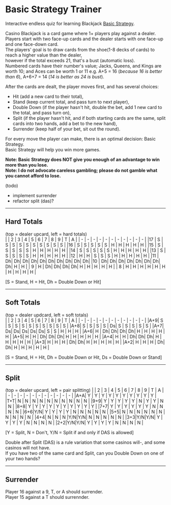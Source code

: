 # Basic Strategy Trainer

Interactive endless quiz for learning Blackjack [Basic Strategy](https://en.wikipedia.org/wiki/Blackjack#Basic_strategy).  

Casino Blackjack is a card game where 1+ players play against a dealer.  
Players start with two face-up cards and the dealer starts with one face-up and one face-down card.  
The players' goal is to draw cards from the shoe(1-8 decks of cards) to reach a higher value than the dealer,  
however if the total exceeds 21, that's a bust (automatic loss).  
Numbered cards have their number's value; Jacks, Queens, and Kings are worth 10; and Aces can be worth 1 or 11 e.g. A+5 = 16 (*because 16 is better than 6*), A+6+7 = 14 (*14 is better as 24 is bust*).

After the cards are dealt, the player moves first, and has several choices:
- Hit (add a new card to their total), 
- Stand (keep current total, and pass turn to next player), 
- Double Down (if the player hasn't hit, double the bet, add 1 new card to the total, and pass turn on), 
- Split (if the player hasn't hit, and if both starting cards are the same, split cards into two hands, add a bet to the new hand),
- Surrender (keep half of your bet, sit out the round).

For every move the player can make, there is an optimal decision: Basic Strategy.  
Basic Strategy will help you win more games.

**Note: Basic Strategy does NOT give you enough of an advantage to win more than you lose.**  
**Note: I do not advocate careless gambling; please do not gamble what you cannot afford to lose.**


(todo)
- implement surrender
- refactor split (das)?

---

## Hard Totals
(top = dealer upcard, left = hard totals)  
|   | 2 | 3 | 4 | 5 | 6 | 7 | 8 | 9 | T | A |
| - | - | - | - | - | - | - | - | - | - | - |
|17 | S | S | S | S | S | S | S | S | S | S |
|16 | S | S | S | S | S | H | H | H | H | H |
|15 | S | S | S | S | S | H | H | H | H | H |
|14 | S | S | S | S | S | H | H | H | H | H |
|13 | S | S | S | S | S | H | H | H | H | H |
|12 | H | H | S | S | S | H | H | H | H | H |
|11 | Dh| Dh| Dh| Dh| Dh| Dh| Dh| Dh| Dh| Dh|
|10 | Dh| Dh| Dh| Dh| Dh| Dh| Dh| Dh| H | H |
| 9 | H | Dh| Dh| Dh| Dh| H | H | H | H | H |
| 8 | H | H | H | H | H | H | H | H | H | H |

[S = Stand, H = Hit, Dh = Double Down or Hit]

---

## Soft Totals
(top = dealer updcard, left = soft totals)  
|   | 2 | 3 | 4 | 5 | 6 | 7 | 8 | 9 | T | A |
| - | - | - | - | - | - | - | - | - | - | - |
|A+9| S | S | S | S | S | S | S | S | S | S |
|A+8| S | S | S | S | Ds| S | S | S | S | S |
|A+7| Ds| Ds| Ds| Ds| Ds| S | S | H | H | H |
|A+6| H | Dh| Dh| Dh| Dh| H | H | H | H | H |
|A+5| H | H | Dh| Dh| Dh| H | H | H | H | H |
|A+4| H | H | Dh| Dh| Dh| H | H | H | H | H |
|A+3| H | H | H | Dh| Dh| H | H | H | H | H |
|A+2| H | H | H | Dh| Dh| H | H | H | H | H |

[S = Stand, H = Hit, Dh = Double Down or Hit, Ds = Double Down or Stand]

---

## Split
(top = dealer upcard, left = pair splitting)
|   | 2 | 3 | 4 | 5 | 6 | 7 | 8 | 9 | T | A |
| - | - | - | - | - | - | - | - | - | - | - |
|A+A| Y | Y | Y | Y | Y | Y | Y | Y | Y | Y |
|T+T| N | N | N | N | N | N | N | N | N | N |
|9+9| Y | Y | Y | Y | Y | N | Y | Y | N | N |
|8+8| Y | Y | Y | Y | Y | Y | Y | Y | Y | Y |
|7+7| Y | Y | Y | Y | Y | Y | N | N | N | N |
|6+6|Y/N| Y | Y | Y | Y | N | N | N | N | N |
|5+5| N | N | N | N | N | N | N | N | N | N |
|4+4| N | N | N |Y/N|Y/N| N | N | N | N | N |
|3+3|Y/N|Y/N| Y | Y | Y | Y | N | N | N | N |
|2+2|Y/N|Y/N| Y | Y | Y | Y | N | N | N | N |

[Y = Split, N = Don't, Y/N = Split if and only if DAS is allowed]

Double after Split (DAS) is a rule variation that some casinos will-, and some casinos will not have.  
If you have two of the same card and Split, can you Double Down on one of your two hands?

---

## Surrender
Player 16 against a 9, T, or A should surrender.  
Player 15 against a T should surrennder.
